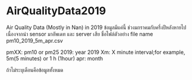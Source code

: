 # AirQualityData2019
Air Quality Data (Mostly in Nan) in 2019
ข้อมูลมีแค่นี้ ช่วงมกราคมกับครึ่งปีหลังหายไปเนื่องจากนำ sensor มาอัพเดท และ server เสีย
ชื่อไฟล์ตัวอย่าง
file name
pm10_2019_5m_apr.csv

pmXX: pm10 or pm25
2019: year 2019
Xm: X minute interval;for example, 5m(5 minutes) or 1 h (1hour)
apr: month

ถ้าไม่ระบุเดือนคือข้อมูลทั้งหมด
